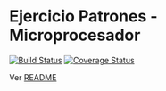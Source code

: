 # Ejercicio Patrones - Microprocesador

[![Build Status](https://travis-ci.org/uqbar-project/eg-microprocesador-xtend.svg?branch=creacionales)](https://travis-ci.org/uqbar-project/eg-microprocesador-xtend) [![Coverage Status](https://coveralls.io/repos/github/uqbar-project/eg-microprocesador-xtend/badge.svg?branch=creacionales)](https://coveralls.io/github/uqbar-project/eg-microprocesador-xtend?branch=creacionales)

Ver [README](https://github.com/uqbar-project/eg-microprocesador-xtend/blob/creacionales/README.md)
